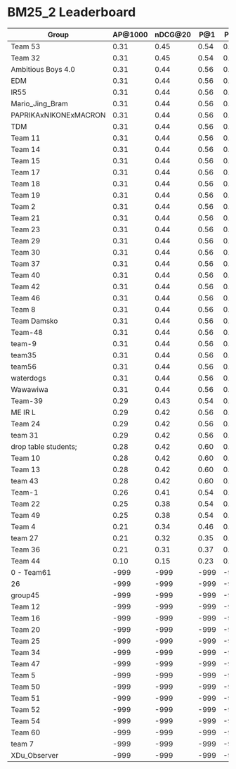 # BM25_2 Leaderboard

| Group | AP@1000 | nDCG@20 | P@1 | P@5 |
|-----|-----|-----|-----|-----|
| Team 53 | 0.31 | 0.45 | 0.54 | 0.42 |
| Team 32 | 0.31 | 0.45 | 0.54 | 0.40 |
| Ambitious Boys 4.0 | 0.31 | 0.44 | 0.56 | 0.42 |
| EDM | 0.31 | 0.44 | 0.56 | 0.42 |
| IR55 | 0.31 | 0.44 | 0.56 | 0.42 |
| Mario_Jing_Bram | 0.31 | 0.44 | 0.56 | 0.42 |
| PAPRIKAxNIKONExMACRON | 0.31 | 0.44 | 0.56 | 0.42 |
| TDM | 0.31 | 0.44 | 0.56 | 0.42 |
| Team 11 | 0.31 | 0.44 | 0.56 | 0.42 |
| Team 14 | 0.31 | 0.44 | 0.56 | 0.42 |
| Team 15 | 0.31 | 0.44 | 0.56 | 0.42 |
| Team 17 | 0.31 | 0.44 | 0.56 | 0.42 |
| Team 18 | 0.31 | 0.44 | 0.56 | 0.42 |
| Team 19 | 0.31 | 0.44 | 0.56 | 0.42 |
| Team 2 | 0.31 | 0.44 | 0.56 | 0.42 |
| Team 21 | 0.31 | 0.44 | 0.56 | 0.42 |
| Team 23 | 0.31 | 0.44 | 0.56 | 0.42 |
| Team 29 | 0.31 | 0.44 | 0.56 | 0.42 |
| Team 30 | 0.31 | 0.44 | 0.56 | 0.42 |
| Team 37 | 0.31 | 0.44 | 0.56 | 0.42 |
| Team 40 | 0.31 | 0.44 | 0.56 | 0.42 |
| Team 42 | 0.31 | 0.44 | 0.56 | 0.42 |
| Team 46 | 0.31 | 0.44 | 0.56 | 0.42 |
| Team 8 | 0.31 | 0.44 | 0.56 | 0.42 |
| Team Damsko | 0.31 | 0.44 | 0.56 | 0.42 |
| Team-48 | 0.31 | 0.44 | 0.56 | 0.42 |
| team-9 | 0.31 | 0.44 | 0.56 | 0.42 |
| team35 | 0.31 | 0.44 | 0.56 | 0.42 |
| team56 | 0.31 | 0.44 | 0.56 | 0.42 |
| waterdogs | 0.31 | 0.44 | 0.56 | 0.42 |
| Wawawiwa | 0.31 | 0.44 | 0.56 | 0.42 |
| Team-39 | 0.29 | 0.43 | 0.54 | 0.40 |
| ME IR L | 0.29 | 0.42 | 0.56 | 0.39 |
| Team 24 | 0.29 | 0.42 | 0.56 | 0.39 |
| team 31 | 0.29 | 0.42 | 0.56 | 0.39 |
| drop table students; | 0.28 | 0.42 | 0.60 | 0.37 |
| Team 10 | 0.28 | 0.42 | 0.60 | 0.37 |
| Team 13 | 0.28 | 0.42 | 0.60 | 0.37 |
| team 43 | 0.28 | 0.42 | 0.60 | 0.37 |
| Team-1 | 0.26 | 0.41 | 0.54 | 0.41 |
| Team 22 | 0.25 | 0.38 | 0.54 | 0.36 |
| Team 49 | 0.25 | 0.38 | 0.54 | 0.36 |
| Team 4 | 0.21 | 0.34 | 0.46 | 0.32 |
| team 27 | 0.21 | 0.32 | 0.35 | 0.29 |
| Team 36 | 0.21 | 0.31 | 0.37 | 0.29 |
| Team 44 | 0.10 | 0.15 | 0.23 | 0.14 |
| 0 - Team61 | -999 | -999 | -999 | -999 |
| 26 | -999 | -999 | -999 | -999 |
| group45 | -999 | -999 | -999 | -999 |
| Team 12 | -999 | -999 | -999 | -999 |
| Team 16 | -999 | -999 | -999 | -999 |
| Team 20 | -999 | -999 | -999 | -999 |
| Team 25 | -999 | -999 | -999 | -999 |
| Team 34 | -999 | -999 | -999 | -999 |
| Team 47 | -999 | -999 | -999 | -999 |
| Team 5 | -999 | -999 | -999 | -999 |
| Team 50 | -999 | -999 | -999 | -999 |
| Team 51 | -999 | -999 | -999 | -999 |
| Team 52 | -999 | -999 | -999 | -999 |
| Team 54 | -999 | -999 | -999 | -999 |
| Team 60 | -999 | -999 | -999 | -999 |
| team 7 | -999 | -999 | -999 | -999 |
| XDu_Observer | -999 | -999 | -999 | -999 |

